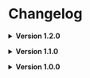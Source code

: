# Changelog

**<details><summary>Version 1.2.0</summary>**
* *Updated mods to latest versions as of November 13th, 2024.*
* *Properly added all the required dependenices for map moons.*
* *Removed Harvest Moons, Oneshot Moons, Secret Labs, and Starlancer Moons.*
* *Added Legend of The Moai moon.*
</details>

**<details><summary>Version 1.1.0</summary>**
* *Updated LethalLib which was causing game crashing.*
* *Updated and added other dependencies to prevent any more issues.*
</details>

**<details><summary>Version 1.0.0</summary>**
* *Initial Release*
</details>